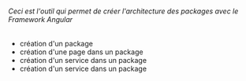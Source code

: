 ###### Ceci est l'outil qui permet de créer l'architecture des packages avec le Framework Angular



- création d'un package
- création d'une page dans un package
- création d'un service dans un package
- création d'un service dans un package
